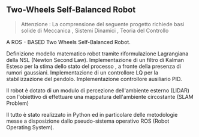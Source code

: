 ## Two-Wheels Self-Balanced Robot

> Attenzione : La comprensione del seguente progetto richiede basi solide di Meccanica , Sistemi Dinamici , Teoria del Controllo

A ROS - BASED Two Wheels Self-Balanced Robot.

Definizione modello matematico robot tramite riformulazione Lagrangiana della NSL (Newton Second Law).
Implementazione di un filtro di Kalman Esteso per la stima dello stato del processo , a fronte della presenza di rumori gaussiani.
Implementazione di un controllore LQ per la stabilizzazione del pendolo.
Implementazione controllore ausiliario PID.

Il robot è dotato di un modulo di percezione dell'ambiente esterno (LIDAR) con l'obiettivo di effettuare una mappatura dell'ambiente circostante (SLAM Problem)

Il tutto è stato realizzato in Python ed in particolare delle metodologie messe a disposizione dallo pseudo-sistema operativo ROS (Robot Operating System).
